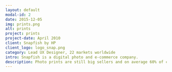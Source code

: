 ```yaml
---
layout: default
modal-id: 2
date: 2015-12-05
img: prints.png
alt: prints
project: prints
project-date: April 2010
client: Snapfish by HP
client_logo: logo_snap.png
category: Lead UX Designer, 22 markets worldwide
intro: Snapfish is a digital photo and e-commerce company.
description: Photo prints are still big sellers and on average 60% of customers order more than 40 prints. People are also taking more digital images, so issues like cropping which occurs when a customer prints a digital (3.4) image on a classic (2.3) print size needed a solution. An application was needed which allowed users to be able to create, edit and review large quantities of prints before entering the checkout flow. Due to client confidentiality, a case study of this project is only available on request.
---
```

